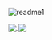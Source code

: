 ![readme1](https://user-images.githubusercontent.com/88190414/156910787-6100e41b-1c34-452a-8000-85a9439ee728.gif)

<a href="https://github.com/guibrbs/github-readme-stats">
  <img align="center" src="https://github-readme-stats.vercel.app/api/top-langs/?username=guibrbs&layout=compact&theme=dark" />
  <img align="center" src="https://github-readme-stats.vercel.app/api?username=guibrbs&hide=issues&theme=dark&show_icons=true" />
</a>

  
